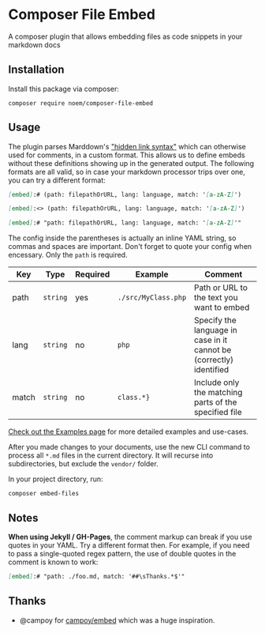 # Composer File Embed

A composer plugin that allows embedding files as code snippets in your markdown docs

## Installation

Install this package via composer:

`composer require noem/composer-file-embed`

## Usage

The plugin parses Marddown's ["hidden link syntax"](https://stackoverflow.com/a/20885980) which can otherwise used for
comments, in a custom format. This allows us to define embeds without these definitions showing up in the generated
output. The following formats are all valid, so in case your markdown processor trips over one, you can try a different
format:

```markdown
[embed]:# (path: filepathOrURL, lang: language, match: '[a-zA-Z]')

[embed]:<> (path: filepathOrURL, lang: language, match: '[a-zA-Z]')

[embed]:# "path: filepathOrURL, lang: language, match: '[a-zA-Z]'"
```

The config inside the parentheses is actually an inline YAML string, so commas and spaces are important. Don't forget to
quote your config when encessary. Only the `path` is required.

|Key|Type|Required|Example|Comment  |
|---|---|---|---|---|
|path|`string` | yes | `./src/MyClass.php`| Path or URL to the text you want to embed |
|lang|`string`| no | `php` | Specify the language in case in it cannot be (correctly) identified |
|match|`string`| no | `class.*}` | Include only the matching parts of the specified file |

[Check out the Examples page](https://noemphp.github.io/composer-file-embed/Examples/) for more detailed examples and
use-cases.

After you made changes to your documents, use the new CLI command to process all `*.md` files in the current directory.
It will recurse into subdirectories, but exclude the `vendor/` folder.

In your project directory, run:

```shell
composer embed-files
```

## Notes

**When using Jekyll / GH-Pages**, the comment markup can break if you use quotes in your YAML. Try a different format
then. For example, if you need to pass a single-quoted regex pattern, the use of double quotes in the comment is known
to work:

```markdown
[embed]:# "path: ./foo.md, match: '##\sThanks.*$'"
```

## Thanks

* @campoy for [campoy/embed](https://github.com/campoy/embed) which was a huge inspiration.
